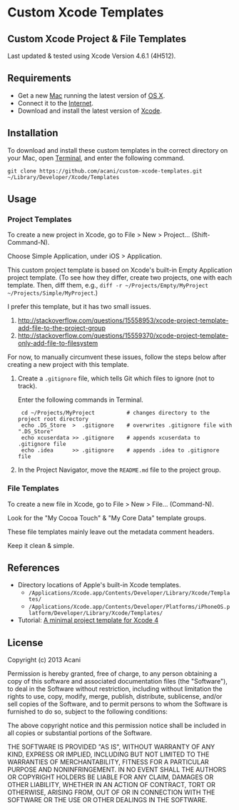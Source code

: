 # Custom Xcode Templates

## Custom Xcode Project & File Templates

Last updated & tested using Xcode Version 4.6.1 (4H512).


## Requirements

* Get a new [Mac][1] running the latest version of [OS X][2].
* Connect it to the [Internet][3].
* Download and install the latest version of [Xcode][4].


## Installation

To download and install these custom templates in the correct directory on your Mac, open [Terminal][5], and enter the following command.

    git clone https://github.com/acani/custom-xcode-templates.git ~/Library/Developer/Xcode/Templates


## Usage

### Project Templates

To create a new project in Xcode, go to File > New > Project... (Shift-Command-N).

Choose Simple Application, under iOS > Application.

This custom project template is based on Xcode's built-in Empty Application project template. (To see how they differ, create two projects, one with each template. Then, diff them, e.g., `diff -r ~/Projects/Empty/MyProject ~/Projects/Simple/MyProject`.)

I prefer this template, but it has two small issues.

1. http://stackoverflow.com/questions/15558953/xcode-project-template-add-file-to-the-project-group
2. http://stackoverflow.com/questions/15559370/xcode-project-template-only-add-file-to-filesystem  

For now, to manually circumvent these issues, follow the steps below after creating a new project with this template.

1. Create a `.gitignore` file, which tells Git which files to ignore (not to track).

    Enter the following commands in Terminal.

        cd ~/Projects/MyProject          # changes directory to the project root directory
        echo .DS_Store  >  .gitignore    # overwrites .gitignore file with ".DS_Store"
        echo xcuserdata >> .gitignore    # appends xcuserdata to .gitignore file
        echo .idea      >> .gitignore    # appends .idea to .gitignore file

2. In the Project Navigator, move the `README.md` file to the project group.


### File Templates

To create a new file in Xcode, go to File > New > File... (Command-N).

Look for the "My Cocoa Touch" & "My Core Data" template groups.

These file templates mainly leave out the metadata comment headers.

Keep it clean & simple.


## References

* Directory locations of Apple's built-in Xcode templates.
   * `/Applications/Xcode.app/Contents/Developer/Library/Xcode/Templates/`
   * `/Applications/Xcode.app/Contents/Developer/Platforms/iPhoneOS.platform/Developer/Library/Xcode/Templates/`
* Tutorial: [A minimal project template for Xcode 4][6]


## License

Copyright (c) 2013 Acani

Permission is hereby granted, free of charge, to any person obtaining
a copy of this software and associated documentation files (the
"Software"), to deal in the Software without restriction, including
without limitation the rights to use, copy, modify, merge, publish,
distribute, sublicense, and/or sell copies of the Software, and to
permit persons to whom the Software is furnished to do so, subject to
the following conditions:

The above copyright notice and this permission notice shall be
included in all copies or substantial portions of the Software.

THE SOFTWARE IS PROVIDED "AS IS", WITHOUT WARRANTY OF ANY KIND,
EXPRESS OR IMPLIED, INCLUDING BUT NOT LIMITED TO THE WARRANTIES OF
MERCHANTABILITY, FITNESS FOR A PARTICULAR PURPOSE AND
NONINFRINGEMENT. IN NO EVENT SHALL THE AUTHORS OR COPYRIGHT HOLDERS BE
LIABLE FOR ANY CLAIM, DAMAGES OR OTHER LIABILITY, WHETHER IN AN ACTION
OF CONTRACT, TORT OR OTHERWISE, ARISING FROM, OUT OF OR IN CONNECTION
WITH THE SOFTWARE OR THE USE OR OTHER DEALINGS IN THE SOFTWARE.


[1]: http://www.apple.com/mac/
[2]: http://www.apple.com/osx/
[3]: http://en.wikipedia.org/wiki/Internet
[4]: http://developer.apple.com/xcode/
[5]: http://en.wikipedia.org/wiki/Terminal_(OS_X)
[6]: http://blog.boreal-kiss.net/2011/03/11/a-minimal-project-template-for-xcode-4/#comment-1422
